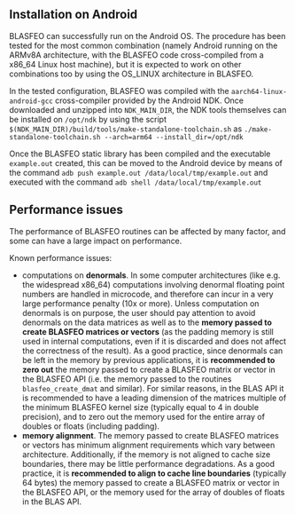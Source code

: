 ## Installation on Android

BLASFEO can successfully run on the Android OS.
The procedure has been tested for the most common combination (namely Android running on the ARMv8A architecture, with the BLASFEO code cross-compiled from a x86_64 Linux host machine), but it is expected to work on other combinations too by using the OS_LINUX architecture in BLASFEO.

In the tested configuration, BLASFEO was compiled with the ```aarch64-linux-android-gcc``` cross-compiler provided by the Android NDK.
Once downloaded and unzipped into ```NDK_MAIN_DIR```, the NDK tools themselves can be installed on ```/opt/ndk``` by using the script ```$(NDK_MAIN_DIR)/build/tools/make-standalone-toolchain.sh``` as
```./make-standalone-toolchain.sh --arch=arm64 --install_dir=/opt/ndk```

Once the BLASFEO static library has been compiled and the executable ```example.out``` created, this can be moved to the Android device by means of the command
```adb push example.out /data/local/tmp/example.out```
and executed with the command
```adb shell /data/local/tmp/example.out```


## Performance issues

The performance of BLASFEO routines can be affected by many factor, and some can have a large impact on performance.

Known performance issues:
- computations on __denormals__.
In some computer architectures (like e.g. the widespread x86_64) computations involving denormal floating point numbers are handled in microcode, and therefore can incur in a very large performance penalty (10x or more).
Unless computation on denormals is on purpose, the user should pay attention to avoid denormals on the data matrices as well as to the __memory passed to create BLASFEO matrices or vectors__ (as the padding memory is still used in internal computations, even if it is discarded and does not affect the correctness of the result).
As a good practice, since denormals can be left in the memory by previous applications, it is __recommended to zero out__ the memory passed to create a BLASFEO matrix or vector in the BLASFEO API (i.e. the memory passed to the routines `blasfeo_create_dmat` and similar).
For similar reasons, in the BLAS API it is recommended to have a leading dimension of the matrices multiple of the minimum BLASFEO kernel size (typically equal to 4 in double precision), and to zero out the memory used for the entire array of doubles or floats (including padding).
- __memory alignment__.
The memory passed to create BLASFEO matrices or vectors has minimum alignment requirements which vary between architecture.
Additionally, if the memory is not aligned to cache size boundaries, there may be little performance degradations.
As a good practice, it is __recommended to align to cache line boundaries__ (typically 64 bytes) the memory passed to create a BLASFEO matrix or vector in the BLASFEO API, or the memory used for the array of doubles of floats in the BLAS API.
